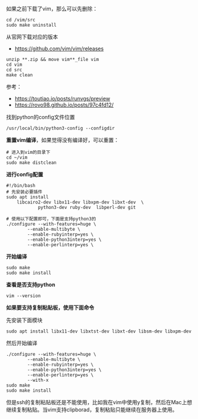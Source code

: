 如果之前下载了vim，那么可以先删除：

```
cd /vim/src
sudo make uninstall
```

从官网下载对应的版本

- https://github.com/vim/vim/releases

```
unzip **.zip && move vim**_file vim
cd vim
cd src
make clean
```

参考：

- https://toutiao.io/posts/runvgs/preview
- https://rovo98.github.io/posts/97c4fd12/

找到python的config文件位置

```
/usr/local/bin/python3-config --configdir
```

**重置vim编译**，如果觉得没有编译好，可以重置：

```
# 进入到vim的目录下
cd ~/vim
sudo make distclean
```

**进行config配置**

```
#!/bin/bash
# 先安装必要插件
sudo apt install
    libcairo2-dev libx11-dev libxpm-dev libxt-dev  \
            python3-dev ruby-dev  libperl-dev git

# 使用以下配置即可，下面是支持python3的
./configure --with-features=huge \
        --enable-multibyte \
        --enable-rubyinterp=yes \
        --enable-python3interp=yes \
        --enable-perlinterp=yes \
```

**开始编译**

```
sudo make
sudo make install
```

**查看是否支持python**

```
vim --version
```

**如果要支持复制粘贴板，使用下面命令**

先安装下面模块

```
sudo apt install libx11-dev libxtst-dev libxt-dev libsm-dev libxpm-dev
```

然后开始编译

```
./configure --with-features=huge \
        --enable-multibyte \
        --enable-rubyinterp=yes \
        --enable-python3interp=yes \
        --enable-perlinterp=yes \
        --with-x
sudo make
sudo make install
```

但是ssh的复制粘贴板还是不能使用，比如我在vim中使用y复制，然后在Mac上想继续复制粘贴。当vim支持clipborad，复制粘贴只能继续在服务器上使用。

